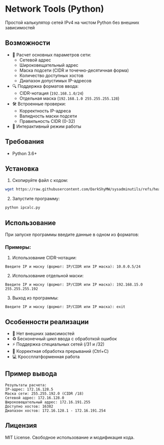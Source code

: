 
# Network Tools (Python)
Простой калькулятор сетей IPv4 на чистом Python без внешних зависимостей

## Возможности

- 📡 Расчет основных параметров сети:
  - Сетевой адрес
  - Широковещательный адрес
  - Маска подсети (CIDR и точечно-десятичная форма)
  - Количество доступных хостов
  - Диапазон допустимых IP-адресов
- 🔍 Поддержка форматов ввода:
  - CIDR-нотация (`192.168.1.0/24`)
  - Отдельная маска (`192.168.1.0 255.255.255.128`)
- 🛠 Встроенные проверки:
  - Корректность IP-адреса
  - Валидность маски подсети
  - Правильность CIDR (0-32)
- 🔄 Интерактивный режим работы

## Требования

- Python 3.6+

## Установка

1. Скопируйте файл с кодом:
```bash
wget https://raw.githubusercontent.com/DarkShyMW/sysadminutils/refs/heads/main/ipcalc.py
```

2. Запустите программу:
```bash
python ipcalc.py
```

## Использование

При запуске программы введите данные в одном из форматов:

### Примеры:
1. Использование CIDR-нотации:
```
Введите IP и маску (формат: IP/CIDR или IP маска): 10.0.0.5/24
```

2. Использование отдельной маски:
```
Введите IP и маску (формат: IP/CIDR или IP маска): 192.168.15.0 255.255.255.192
```

3. Выход из программы:
```
Введите IP и маску (формат: IP/CIDR или IP маска): exit
```

## Особенности реализации

- 🚫 Нет внешних зависимостей
- ♻️ Бесконечный цикл ввода с обработкой ошибок
- ⚡ Поддержка специальных сетей (/31 и /32)
- 📛 Корректная обработка прерываний (Ctrl+C)
- 💻 Кроссплатформенная работа

## Пример вывода
```
Результаты расчета:
IP-адрес: 172.16.128.5
Маска сети: 255.255.192.0 (CIDR /18)
Сетевой адрес: 172.16.128.0
Широковещательный адрес: 172.16.191.255
Доступно хостов: 16382
Диапазон хостов: 172.16.128.1 - 172.16.191.254
```

## Лицензия
MIT License. Свободное использование и модификация кода.

